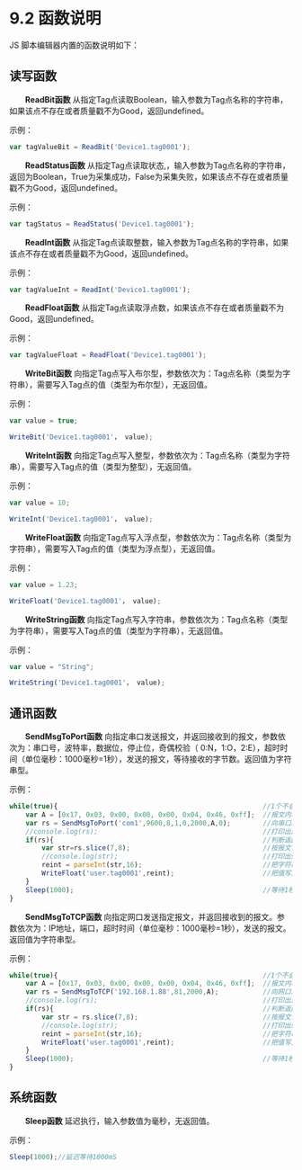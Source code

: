 # 9.2 函数说明

JS 脚本编辑器内置的函数说明如下：

## 读写函数

　　**ReadBit函数**    从指定Tag点读取Boolean，输入参数为Tag点名称的字符串，如果该点不存在或者质量戳不为Good，返回undefined。

示例：

```js
var tagValueBit = ReadBit('Device1.tag0001');
```



　　**ReadStatus函数**    从指定Tag点读取状态,，输入参数为Tag点名称的字符串，返回为Boolean，True为采集成功，False为采集失败，如果该点不存在或者质量戳不为Good，返回undefined。

示例：

```js
var tagStatus = ReadStatus('Device1.tag0001');
```



　　**ReadInt函数**    从指定Tag点读取整数，输入参数为Tag点名称的字符串，如果该点不存在或者质量戳不为Good，返回undefined。

示例：

```js
var tagValueInt = ReadInt('Device1.tag0001');
```



　　**ReadFloat函数**    从指定Tag点读取浮点数，如果该点不存在或者质量戳不为Good，返回undefined。

示例：

```js
var tagValueFloat = ReadFloat('Device1.tag0001');
```



　　**WriteBit函数**    向指定Tag点写入布尔型，参数依次为：Tag点名称（类型为字符串），需要写入Tag点的值（类型为布尔型），无返回值。

示例：

```js
var value = true;

WriteBit('Device1.tag0001'， value);
```



　　**WriteInt函数**    向指定Tag点写入整型，参数依次为：Tag点名称（类型为字符串），需要写入Tag点的值（类型为整型），无返回值。

示例：

```js
var value = 10;

WriteInt('Device1.tag0001'， value);
```



　　**WriteFloat函数**    向指定Tag点写入浮点型，参数依次为：Tag点名称（类型为字符串），需要写入Tag点的值（类型为浮点型），无返回值。

示例：

```js
var value = 1.23;

WriteFloat('Device1.tag0001'， value);
```



　　**WriteString函数**    向指定Tag点写入字符串，参数依次为：Tag点名称（类型为字符串），需要写入Tag点的值（类型为字符串），无返回值。

示例：

```js
var value = "String";

WriteString('Device1.tag0001'， value);
```



## 通讯函数

　　**SendMsgToPort函数**    向指定串口发送报文，并返回接收到的报文，参数依次为：串口号，波特率，数据位，停止位，奇偶校验（ 0:N，1:O，2:E），超时时间（单位毫秒：1000毫秒=1秒），发送的报文，等待接收的字节数。返回值为字符串型。

示例：

```js
while(true){                                                   //1个不会结束的循环
    var A = [0x17, 0x03, 0x00, 0x00, 0x00, 0x04, 0x46, 0xff];  //报文内容
    var rs = SendMsgToPort('com1',9600,8,1,0,2000,A,0);        //向串口发送报文
    //console.log(rs);                                         //打印出返回值
    if(rs){                                                    //判断返回值是否为空
        var str=rs.slice(7,8);                                 //按报文说明截取数据
        //console.log(str);                                    //打印出str的内容
        reint = parseInt(str,16);                              //把字符串转成int16
        WriteFloat('user.tag0001',reint);                      //把值写入指定的用户点
    }
    Sleep(1000);                                               //等待1秒后再次执行循环体
}
```



　　**SendMsgToTCP函数**    向指定网口发送指定报文，并返回接收到的报文。参数依次为：IP地址，端口，超时时间（单位毫秒：1000毫秒=1秒），发送的报文。返回值为字符串型。

示例：

```js
while(true){                                                   //1个不会结束的循环
    var A = [0x17, 0x03, 0x00, 0x00, 0x00, 0x04, 0x46, 0xff];  //报文内容
    var rs = SendMsgToTCP('192.168.1.88',81,2000,A);           //向网口发送报文
    //console.log(rs);                                         //打印出返回值
    if(rs){                                                    //判断返回值是否为空
        var str = rs.slice(7,8);                               //按报文说明截取数据
        //console.log(str);                                    //打印出str的内容
        reint = parseInt(str,16);                              //把字符串转成int16
        WriteFloat('user.tag0001',reint);                      //把值写入指定的用户点
    }
    Sleep(1000);                                               //等待1秒后再次执行循环体
}
```



## 系统函数

　　**Sleep函数**    延迟执行，输入参数值为毫秒，无返回值。

示例：

```js
Sleep(1000);//延迟等待1000mS
```





